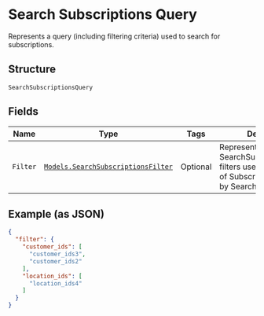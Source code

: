 
# Search Subscriptions Query

Represents a query (including filtering criteria) used to search for subscriptions.

## Structure

`SearchSubscriptionsQuery`

## Fields

| Name | Type | Tags | Description |
|  --- | --- | --- | --- |
| `Filter` | [`Models.SearchSubscriptionsFilter`](/doc/models/search-subscriptions-filter.md) | Optional | Represents a set of SearchSubscriptionsQuery filters used to limit the set of Subscriptions returned by SearchSubscriptions. |

## Example (as JSON)

```json
{
  "filter": {
    "customer_ids": [
      "customer_ids3",
      "customer_ids2"
    ],
    "location_ids": [
      "location_ids4"
    ]
  }
}
```

